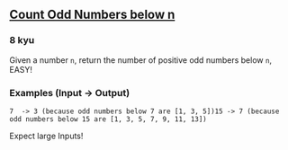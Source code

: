 <h2><a href=https://www.codewars.com/kata/59342039eb450e39970000a6/train/csharp target="_blank">Count Odd Numbers below n</a></h2><h3>8 kyu</h3><p>Given a number <code>n</code>, return the number of positive odd numbers below <code>n</code>, EASY!</p><h3 id="examples-input---output">Examples (Input -&gt; Output)</h3><pre><code>7  -&gt; 3 (because odd numbers below 7 are [1, 3, 5])15 -&gt; 7 (because odd numbers below 15 are [1, 3, 5, 7, 9, 11, 13])</code></pre><p>Expect large Inputs!</p>